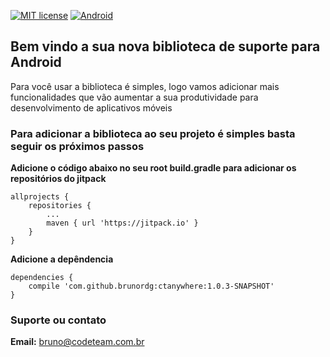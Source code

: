 [![MIT license](https://img.shields.io/dub/l/vibe-d.svg?style=flat-square)](http://opensource.org/licenses/MIT)
[![Android](https://img.shields.io/badge/Android-Download-brightgreen.svg?style=flat-square)](https://github.com/brunordg/ctanywhere/archive/v1.0.2-SNAPSHOT.zip)

## Bem vindo a sua nova biblioteca de suporte para Android 

Para você usar a biblioteca é simples, logo vamos adicionar mais funcionalidades que vão aumentar a sua produtividade para desenvolvimento de aplicativos móveis


### Para adicionar a biblioteca ao seu projeto é simples basta seguir os próximos passos

**Adicione o código abaixo no seu root build.gradle para adicionar os repositórios do jitpack**

```
allprojects {
	repositories {
		...
		maven { url 'https://jitpack.io' }
	}
}
```

**Adicione a depêndencia**

```
dependencies {
	compile 'com.github.brunordg:ctanywhere:1.0.3-SNAPSHOT'
}
```

### Suporte ou contato

**Email:** bruno@codeteam.com.br
